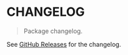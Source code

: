 # CHANGELOG

> Package changelog.

See [GitHub Releases](https://github.com/stdlib-js/constants-float16-num-bytes/releases) for the changelog.